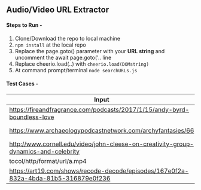 ## Audio/Video URL Extractor

#### Steps to Run - 

1. Clone/Download the repo to local machine
2. `npm install` at the local repo
3. Replace the page.goto() parameter with your **URL string** and uncomment the await page.goto('.. line
4. Replace cheerio.load(..) with `cheerio.load(DOMstring)`
5. At command prompt/terminal `node searchURLs.js`
 
 
#### Test Cases - 

| Input                                                                               | Output                                                                                                                                                                                                                     |
|-------------------------------------------------------------------------------------|----------------------------------------------------------------------------------------------------------------------------------------------------------------------------------------------------------------------------|
| https://fireandfragrance.com/podcasts/2017/1/15/andy-byrd-boundless-love            | Audio Links -https://static1.squarespace.com/static/50dc8cece4b03955129656eb/t/587bb6e5db29d69a1a276170/1484502978069/701_0231+%28online-audio-converter.com%29.mp3/original/701_0231+%28online-audio-converter.com%29.mp3 |
| https://www.archaeologypodcastnetwork.com/archyfantasies/66                         | Audio Links -https://static1.squarespace.com/static/544b30c0e4b0023e70482546/t/58996bd944024399dae27e39/1486450657175/AF+Ep66.mp3/original/AF+Ep66.mp3                                                                     |
| http://www.cornell.edu/video/john-cleese-on-creativity-group-dynamics-and-celebrity | Audio Links -http://cdnapi.kaltura.com/p/537811/sp/53781100/playManifest/entryId/1_zaatpsw0/flavorId/1_9ymnkm7b/protocol/http/format/url/a.mp3 Video Links - http://cdnapi.kaltura.com/p/537811/sp/53781100/playManifest/entryId/1_zaatpsw0/flavorId/1_vs6gl6x6/pro
tocol/http/format/url/a.mp4                                   |
| https://art19.com/shows/recode-decode/episodes/167e0f2a-832a-4bda-81b5-316879e0f236 | X                                                                                                                                                                                                                          |


